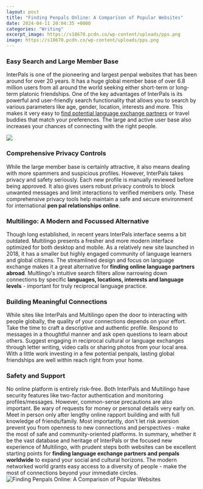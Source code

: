 ```yaml
---
layout: post
title: "Finding Penpals Online: A Comparison of Popular Websites"
date: 2024-04-11 20:04:35 +0000
categories: "Writing"
excerpt_image: https://s18670.pcdn.co/wp-content/uploads/pps.png
image: https://s18670.pcdn.co/wp-content/uploads/pps.png
---
```


### Easy Search and Large Member Base
InterPals is one of the pioneering and largest penpal websites that has been around for over 20 years. It has a huge global member base of over 6.8 million users from all around the world seeking either short-term or long-term platonic friendships. One of the key advantages of InterPals is its powerful and user-friendly search functionality that allows you to search by various parameters like age, gender, location, interests and more. This makes it very easy to [find potential language exchange partners](https://store.fi.io.vn/womens-cute-cat-gift-for-men-women-girls-boys-feline-kitten-lovers-v-neck-t-shirt/women&) or travel buddies that match your preferences. The large and active user base also increases your chances of connecting with the right people.

![](https://www.fluentu.com/blog/wp-content/uploads/2016/08/foreign-language-penpal-4.png)
### Comprehensive Privacy Controls
While the large member base is certainly attractive, it also means dealing with more spammers and suspicious profiles. However, InterPals takes privacy and safety seriously. Each new profile is manually reviewed before being approved. It also gives users robust privacy controls to block unwanted messages and limit interactions to verified members only. These comprehensive privacy tools help maintain a safe and secure environment for international **pen pal relationships online**.
### Multilingo: A Modern and Focussed Alternative 
Though long established, in recent years InterPals interface seems a bit outdated. Multilingo presents a fresher and more modern interface optimized for both desktop and mobile. As a relatively new site launched in 2018, it has a smaller but highly engaged community of language learners and global citizens. The streamlined design and focus on language exchange makes it a great alternative for **finding online language partners abroad**. Multlingo's intuitive search filters allow narrowing down connections by specific **languages, locations, interests and language levels** - important for truly reciprocal language practice. 
### Building Meaningful Connections
While sites like InterPals and Multilingo open the door to interacting with people globally, the quality of your connections depends on your effort. Take the time to craft a descriptive and authentic profile. Respond to messages in a thoughtful manner and ask open questions to learn about others. Suggest engaging in reciprocal cultural or language exchanges through letter writing, video calls or sharing photos from your local area. With a little work investing in a few potential penpals, lasting global friendships are well within reach right from your home.
### Safety and Support
No online platform is entirely risk-free. Both InterPals and Multilingo have security features like two-factor authentication and monitoring profiles/messages. However, common-sense precautions are also important. Be wary of requests for money or personal details very early on. Meet in person only after lengthy online rapport building and with full knowledge of friends/family. Most importantly, don't let risk aversion prevent you from openness to new connections and perspectives - make the most of safe and community-oriented platforms.
In summary, whether it be the vast database and heritage of InterPals or the focused new experience of Multilingo, with prudent steps both websites can be excellent starting points for **finding language exchange partners and penpals worldwide** to expand your social and cultural horizons. The modern networked world grants easy access to a diversity of people - make the most of connections beyond your immediate circles.
![Finding Penpals Online: A Comparison of Popular Websites](https://s18670.pcdn.co/wp-content/uploads/pps.png)